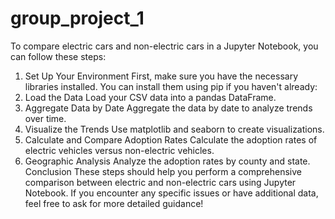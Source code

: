 # group_project_1
To compare electric cars and non-electric cars in a Jupyter Notebook, you can follow these steps:

1. Set Up Your Environment
First, make sure you have the necessary libraries installed. You can install them using pip if you haven't already:
2. Load the Data
Load your CSV data into a pandas DataFrame.
3. Aggregate Data by Date
Aggregate the data by date to analyze trends over time.
4. Visualize the Trends
Use matplotlib and seaborn to create visualizations.
5. Calculate and Compare Adoption Rates
Calculate the adoption rates of electric vehicles versus non-electric vehicles.
6. Geographic Analysis
Analyze the adoption rates by county and state.
Conclusion
These steps should help you perform a comprehensive comparison between electric and non-electric cars using Jupyter Notebook. If you encounter any specific issues or have additional data, feel free to ask for more detailed guidance!